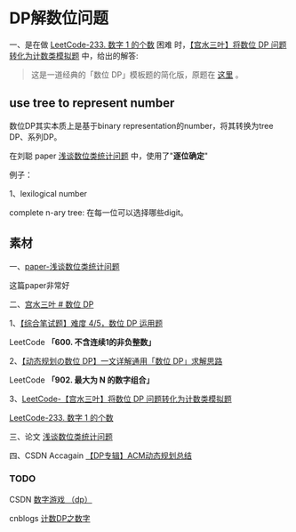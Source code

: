 # DP解数位问题

一、是在做 [LeetCode-233. 数字 1 的个数](https://leetcode.cn/problems/number-of-digit-one/) 困难 时，[【宫水三叶】将数位 DP 问题转化为计数类模拟题](https://leetcode.cn/problems/number-of-digit-one/solution/gong-shui-san-xie-jiang-shu-wei-dp-wen-t-c9oi/) 中，给出的解答:

> 这是一道经典的「数位 DP」模板题的简化版，原题在 [这里](https://www.luogu.com.cn/problem/P1980) 。



## use tree to represent number

数位DP其实本质上是基于binary representation的number，将其转换为tree DP、系列DP。

在刘聪 paper [浅谈数位类统计问题](https://www.gydoc.com/p-5722.html) 中，使用了"**逐位确定**"

例子：

1、lexilogical number

complete n-ary tree: 在每一位可以选择哪些digit。







## 素材

一、[paper-浅谈数位类统计问题](https://www.gydoc.com/p-5722.html)

这篇paper非常好

二、[宫水三叶 # 数位 DP](https://mp.weixin.qq.com/mp/appmsgalbum?__biz=MzU4NDE3MTEyMA==&action=getalbum&album_id=2109028019305611264&scene=173&from_msgid=2247489051&from_itemidx=1&count=3&nolastread=1#wechat_redirect)

1、[【综合笔试题】难度 4/5，数位 DP 运用题](https://mp.weixin.qq.com/s/IKUJ7-ONV7laK0gOq02VTA)

LeetCode **「600. 不含连续1的非负整数」**

2、[【动态规划の数位 DP】一文详解通用「数位 DP」求解思路](https://mp.weixin.qq.com/s/8Z7W4xVnKLL3fLpjN6zXXQ)

LeetCode **「902. 最大为 N 的数字组合」**

3、[LeetCode-【宫水三叶】将数位 DP 问题转化为计数类模拟题](https://leetcode.cn/problems/number-of-digit-one/solution/gong-shui-san-xie-jiang-shu-wei-dp-wen-t-c9oi/) 

[LeetCode-233. 数字 1 的个数](https://leetcode.cn/problems/number-of-digit-one/)

三、论文 [浅谈数位类统计问题](https://www.gydoc.com/p-5722.html) 

四、CSDN Accagain [【DP专辑】ACM动态规划总结](https://blog.csdn.net/cc_again/article/details/25866971?spm=1001.2014.3001.5502)



### TODO

CSDN [数字游戏 （dp）](https://blog.csdn.net/xiaofang3a/article/details/39897737)

cnblogs [计数DP之数字](https://www.cnblogs.com/soda-ma/p/13325119.html)



